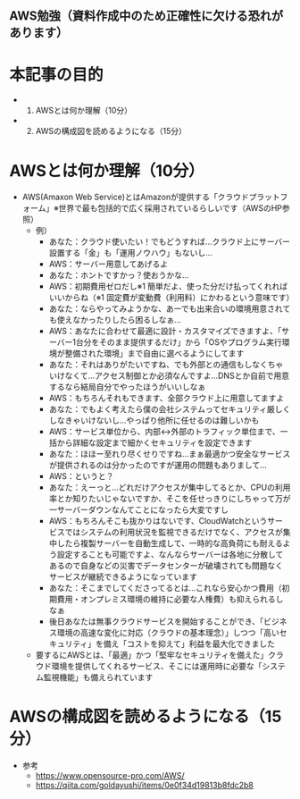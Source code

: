 ## AWS勉強（資料作成中のため正確性に欠ける恐れがあります）
# 本記事の目的
- 1. AWSとは何か理解（10分）
- 2. AWSの構成図を読めるようになる（15分）
# AWSとは何か理解（10分）
- AWS(Amaxon Web Service)とはAmazonが提供する「クラウドプラットフォーム」※世界で最も包括的で広く採用されているらしいです（AWSのHP参照）
  - 例）
    - あなた：クラウド使いたい！でもどうすれば...クラウド上にサーバー設置する「金」も「運用ノウハウ」もないし...
    - AWS：サーバー用意してあげるよ
    - あなた：ホントですかっ？使おうかな...
    - AWS：初期費用ゼロだし※1 簡単だよ、使った分だけ払ってくれればいいからね（※1 固定費が変動費（利用料）にかわるという意味です）
    - あなた：ならやってみようかな、あーでも出来合いの環境用意されても使えなかったりしたら困るしなぁ...
    - AWS：あなたに合わせて最適に設計・カスタマイズできますよ、「サーバー1台分をそのまま提供するだけ」から「OSやプログラム実行環境が整備された環境」まで自由に選べるようにしてます
    - あなた：それはありがたいですね、でも外部との通信もしなくちゃいけなくて...アクセス制御とか必須なんですよ...DNSとか自前で用意するなら結局自分でやったほうがいいしなぁ
    - AWS：もちろんそれもできます、全部クラウド上に用意してますよ
    - あなた：でもよく考えたら僕の会社システムってセキュリティ厳しくしなきゃいけないし...やっぱり他所に任せるのは難しいかも
    - AWS：サービス単位から、内部↔外部のトラフィック単位まで、一括から詳細な設定まで細かくセキュリティを設定できます
    - あなた：ほほー至れり尽くせりですね...まぁ最適かつ安全なサービスが提供されるのは分かったのですが運用の問題もありまして...
    - AWS：というと？
    - あなた：えーっと...どれだけアクセスが集中してるとか、CPUの利用率とか知りたいじゃないですか、そこを任せっきりにしちゃって万が一サーバーダウンなんてことになったら大変ですし
    - AWS：もちろんそこも抜かりはないです、CloudWatchというサービスではシステムの利用状況を監視できるだけでなく、アクセスが集中したら複製サーバーを自動生成して、一時的な高負荷にも耐えるよう設定することも可能ですよ、なんならサーバーは各地に分散してあるので自身などの災害でデータセンターが破壊されても問題なくサービスが継続できるようになっています
    - あなた：そこまでしてくださってるとは...これなら安心かつ費用（初期費用・オンプレミス環境の維持に必要な人権費）も抑えられるしなぁ
    - 後日あなたは無事クラウドサービスを開始することができ、「ビジネス環境の高速な変化に対応（クラウドの基本理念）」しつつ「高いセキュリティ」を備え「コストを抑えて」利益を最大化できました
  - 要するにAWSとは、「最適」かつ「堅牢なセキュリティを備えた」クラウド環境を提供してくれるサービス、そこには運用時に必要な「システム監視機能」も備えられています
# AWSの構成図を読めるようになる（15分）

- 参考
  - https://www.opensource-pro.com/AWS/
  - https://qiita.com/goldayushi/items/0e0f34d19813b8fdc2b8
